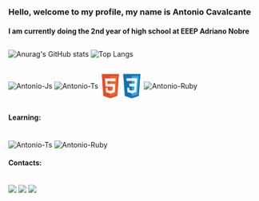 ### Hello, welcome to my profile, my name is Antonio Cavalcante <br>  
#### I am currently doing the 2nd year of high school at EEEP Adriano Nobre

##

![Anurag's GitHub stats](https://github-readme-stats.vercel.app/api?username=AntonioCavalcante00&show_icons=true&theme=transparent)
![Top Langs](https://github-readme-stats.vercel.app/api/top-langs/?username=AntonioCavalcante00&layout=compact&theme=transparent)


<div style="display: inline_block"><br>
  <img align="center" alt="Antonio-Js" height="50" width="40" src="https://cdn.jsdelivr.net/gh/devicons/devicon/icons/javascript/javascript-original.svg">
  <img align="center" alt="Antonio-Ts" height="50" width="40" src="https://cdn.jsdelivr.net/gh/devicons/devicon/icons/typescript/typescript-original.svg">
  <img align="center" alt="Antonio-HTML" height="50" width="40" src="https://raw.githubusercontent.com/devicons/devicon/master/icons/html5/html5-original.svg">
  <img align="center" alt="Antonio-CSS" height="50" width="40" src="https://raw.githubusercontent.com/devicons/devicon/master/icons/css3/css3-original.svg">
  <img align="center" alt="Antonio-Ruby" height="50" width="40" src="https://cdn.jsdelivr.net/gh/devicons/devicon/icons/ruby/ruby-original.svg">
</div>

##

#### Learning:
<div style="display: inline_block"><br>
 <img align="center" alt="Antonio-Ts" height="50" width="40" src="https://cdn.jsdelivr.net/gh/devicons/devicon/icons/typescript/typescript-original.svg">
 <img align="center" alt="Antonio-Ruby" height="50" width="40" src="https://cdn.jsdelivr.net/gh/devicons/devicon/icons/ruby/ruby-original.svg">
</div>


#### Contacts:
<br>
<div> 
  <a href="https://www.instagram.com/antonyo.neto.504/" target="_blank"><img src="https://img.shields.io/badge/-Instagram-%23E4405F?style=for-the-badge&logo=instagram&logoColor=white" target="_blank"></a>
  <a href = "antoniocavalcante0507@gmail.com"><img src="https://img.shields.io/badge/-Gmail-%23333?style=for-the-badge&logo=gmail&logoColor=white" target="_blank"></a>
  <a href="https://www.linkedin.com/in/antonio-cavalcante-b3bb15250/" target="_blank"><img src="https://img.shields.io/badge/-LinkedIn-%230077B5?style=for-the-badge&logo=linkedin&logoColor=white" target="_blank"></a> 
  
</div>
